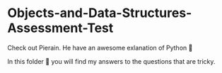 # Objects-and-Data-Structures-Assessment-Test
Check out Pierain. He have an awesome exlanation of Python :snake:

In this folder :book: you will find my answers to the questions that are tricky. 
